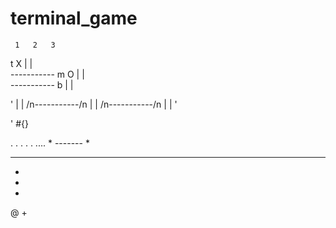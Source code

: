 # terminal_game

     1   2   3
  t  X |   |   
    -----------
  m  O |   |   
    -----------
  b    |   |   

'  |   |   /n-----------/n  |   |   /n-----------/n  |   |   '


' #{}

. . . . . .... *
------- *
* * * * * * * * * * * * * * * * * * * * * * * * * * * * * *
*
*
*
@
+









